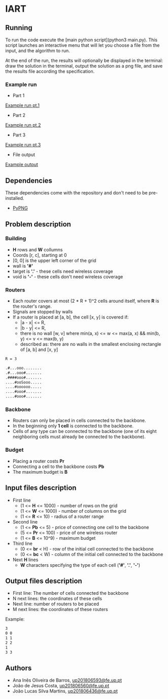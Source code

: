 # IART

## Running

To run the code execute the [main python script](python3 main.py). This script
launches an interactive menu that will let you choose a file from the input, and
the algorithm to run.

At the end of the run, the results will optionally be displayed in the terminal:
draw the solution in the terminal, output the solution as a png file, and save
the results file according the specification.

### Example run

- Part 1

[Example run pt.1](./static/example_run1.png)

- Part 2

[Example run pt.2](./static/example_run2.png)

- Part 3

[Example run pt.3](./static/example_run3.png)

- File output

[Example output](./static/example_output.png)

## Dependencies

These dependencies come with the repository and don't need to be pre-installed.

- [PyPNG](https://github.com/drj11/pypng)

## Problem description

### Building

- **H** rows and **W** collumns
- Coords [r, c], starting at 0
- [0, 0] is the upper left corner of the grid
- wall is **'#'**
- target is **'.'** - these cells need wireless coverage
- void is **'-'** - these cells don't need wireless coverage

### Routers

- Each router covers at most (2 \* R + 1)^2 cells around itself, where **R** is
  the router's range.
- Signals are stopped by walls
- If a router is placed at [a, b], the cell [x, y] is covered if:
  - |a - x| <= R,
  - |b - y| <= R,
  - there is no wall [w, v] where min(a, x) <= w <= max(a, x) && min(b, y) <= v
    <= max(b, y)
  - described as: there are no walls in the smallest enclosing rectangle of [a,
    b] and [x, y]

```txt
R = 3

.#...ooo........
.#...ooo#.......
.####ooo#.......
....#ooSooo.....
....#oooooo.....
....#ooo#.......
....#ooo#.......
```

### Backbone

- Routers can only be placed in cells connected to the backbone.
- In the beginning only **1 cell** is connected to the backbone.
- Cells of any type can be connected to the backbone (one of its eight
  neighboring cells must already be connected to the backbone).

### Budget

- Placing a router costs **Pr**
- Connecting a cell to the backbone costs **Pb**
- The maximum budget is **B**

## Input files description

- First line
  - (1 <= **H** <= 1000) - number of rows on the grid
  - (1 <= **W** <= 1000) - number of columns on the grid
  - (1 <= **R** <= 10) - radius of a router range
- Second line
  - (1 <= **Pb** <= 5) - price of connecting one cell to the backbone
  - (5 <= **Pr** <= 100) - price of one wireless router
  - (1 <= **B** <= 10^9) - maximum budget
- Third line
  - (0 <= **br** < H) - row of the initial cell connected to the backbone
  - (0 <= **bc** < W) - column of the initial cell connected to the backbone
- Next **H** lines
  - **W** characters specifying the type of each cell (**'#'**, **'.'**,
    **'-'**)

## Output files description

- First line: The number of cells connected the backbone
- N next lines: the coordinates of these cells
- Next line: number of routers to be placed
- M next lines: the coordinates of these routers

Example:

```txt
3
0 0
1 1
2 2
1
3 3
```

## Authors

- Ana Inês Oliveira de Barros, up201806593@fe.up.pt
- João de Jesus Costa, up201806560@fe.up.pt
- João Lucas Silva Martins, up201806436@fe.up.pt

